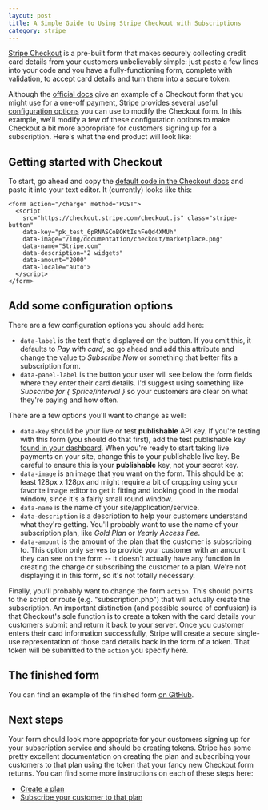 ```yaml
---
layout: post
title: A Simple Guide to Using Stripe Checkout with Subscriptions
category: stripe
---
```


[Stripe Checkout](https://stripe.com/checkout) is a pre-built form that makes securely collecting credit card details from your customers unbelievably simple: just paste a few lines into your code and you have a fully-functioning form, complete with validation, to accept card details and turn them into a secure token. 

Although the [official docs](https://stripe.com/docs/checkout) give an example of a Checkout form that you might use for a one-off payment, Stripe provides several useful [configuration options](https://stripe.com/docs/checkout#integration-simple-options) you can use to modify the Checkout form. In this example, we'll modify a few of these configuration options to make Checkout a bit more appropriate for customers signing up for a subscription. Here's what the end product will look like:

<form action="" method="POST">
  <script
    src="https://checkout.stripe.com/checkout.js" class="stripe-button"
    data-key="pk_test_6pRNASCoBOKtIshFeQd4XMUh"
    data-image="/images/troll_logo.png"
    data-name="SaaS Service"
    data-description="Gold Plan Subscription"
    data-amount="3900"
    data-locale="auto"
    data-panel-label="Subscribe for $39/month"
    data-label="Subscribe Now">
  </script>
</form>

## Getting started with Checkout
To start, go ahead and copy the [default code in the Checkout docs](https://stripe.com/docs/checkout#integration) and paste it into your text editor. It (currently) looks like this:

```
<form action="/charge" method="POST">
  <script
    src="https://checkout.stripe.com/checkout.js" class="stripe-button"
    data-key="pk_test_6pRNASCoBOKtIshFeQd4XMUh"
    data-image="/img/documentation/checkout/marketplace.png"
    data-name="Stripe.com"
    data-description="2 widgets"
    data-amount="2000"
    data-locale="auto">
  </script>
</form>
``` 

## Add some configuration options

There are a few configuration options you should add here: 

* `data-label` is the text that's displayed on the button. If you omit this, it defaults to *Pay with card*, so go ahead and add this attribute and change the value to *Subscribe Now* or something that better fits a subscription form.
* `data-panel-label` is the button your user will see below the form fields where they enter their card details. I'd suggest using something like *Subscribe for { $price/interval }* so your customers are clear on what they're paying and how often.

There are a few options you'll want to change as well:

* `data-key` should be your live or test **publishable** API key. If you're testing with this form (you should do that first), add the test publishable key [found in your dashboard](https://dashboard.stripe.com/account/apikeys). When you're ready to start taking live payments on your site, change this to your publishable live key. <span class="red">Be careful to ensure this is your **publishable** key, not your secret key.</span>
* `data-image` is an image that you want on the form. This should be at least 128px x 128px and might require a bit of cropping using your favorite image editor to get it fitting and looking good in the modal window, since it's a fairly small round window.
* `data-name` is the name of your site/application/service. 
* `data-description` is a description to help your customers understand what they're getting. You'll probably want to use the name of your subscription plan, like *Gold Plan* or *Yearly Access Fee*. 
* `data-amount` is the amount of the plan that the customer is subscribing to. This option only serves to provide your customer with an amount they can see on the form -- it doesn't actually have any function in creating the charge or subscribing the customer to a plan. We're not displaying it in this form, so it's not totally necessary.

Finally, you'll probably want to change the form `action`. This should points to the script or route (e.g. "subscription.php") that will actually create the subscription. An important distinction (and possible source of confusion) is that Checkout's sole function is to create a token with the card details your customers submit and return it back to your server. Once you customer enters their card information successfully, Stripe will create a secure single-use representation of those card details back in the form of a token. That token will be submitted to the `action` you specify here.

## The finished form

You can find an example of the finished form [on GitHub](https://github.com/adamjstevenson/stripe-examples/edit/master/checkout/checkout-subscription.html).

## Next steps

Your form should look more appopriate for your customers signing up for your subscription service and should be creating tokens. Stripe has some pretty excellent documentation on creating the plan and subscribing your customers to that plan using the token that your fancy new Checkout form returns. You can find some more instructions on each of these steps here:

* [Create a plan](https://stripe.com/docs/tutorials/subscriptions#creating-a-plan)
* [Subscribe your customer to that plan](https://stripe.com/docs/tutorials/subscriptions#subscribing-a-customer-to-a-plan)